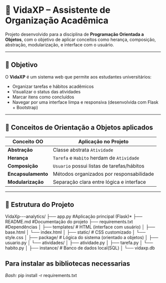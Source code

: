 # 🌱 VidaXP – Assistente de Organização Acadêmica

Projeto desenvolvido para a disciplina de **Programação Orientada a Objetos**, com o objetivo de aplicar conceitos como herança, composição, abstração, modularização, e interface com o usuário.

---

## 🎯 Objetivo

O **VidaXP** é um sistema web que permite aos estudantes universitários:

- Organizar tarefas e hábitos acadêmicos
- Visualizar o status das atividades
- Marcar itens como concluídos
- Navegar por uma interface limpa e responsiva (desenvolvida com Flask + Bootstrap)

---

## 🧠 Conceitos de Orientação a Objetos aplicados

| Conceito OO       | Aplicação no Projeto                    |
|-------------------|------------------------------------------|
| **Abstração**     | Classe abstrata `Atividade`             |
| **Herança**       | `Tarefa` e `Habito` herdam de `Atividade` |
| **Composição**    | `Usuario` possui listas de tarefas/hábitos |
| **Encapsulamento**| Métodos organizados por responsabilidade |
| **Modularização** | Separação clara entre lógica e interface |

---

## 🧱 Estrutura do Projeto

VidaXp---analytics/
├── app.py #Aplicação principal (Flask)*
├── README.md #Documentação do projeto
├── requirements.txt #Dependências
│
├── templates/ # HTML (interface com usuário)
│ ├── base.html
│ └── index.html
│
├── static/ # CSS customizado
│ └── style.css
│
├── package/ # Lógica do sistema (orientado a objetos)
│ ├── usuario.py
│ └── atividades/
│ ├── atividade.py
│ ├── tarefa.py
│ └── habito.py
│
├── instance/ # Banco de dados local(SQL)
│ └── vidaxp.db

## Para instalar as bibliotecas necessarias 
*Bash:*
pip install -r requirements.txt
